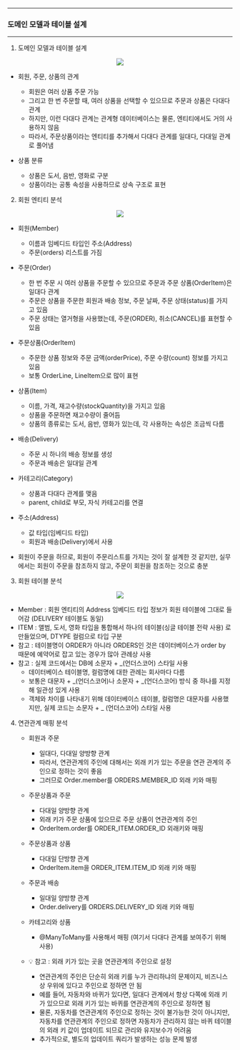-----
### 도메인 모델과 테이블 설계
-----
1. 도메인 모델과 테이블 설계
<div align="center">
<img src="https://github.com/user-attachments/assets/ee17b0d2-188f-41cd-92cf-22f96371ac05">
</div>  

  - 회원, 주문, 상품의 관계
    + 회원은 여러 상품 주문 가능
    + 그리고 한 번 주문할 때, 여러 상품을 선택할 수 있으므로 주문과 상품은 다대다 관계
    + 하지만, 이런 다대다 관계는 관계형 데이터베이스는 물론, 엔티티에서도 거의 사용하지 않음
    + 따라서, 주문상품이라는 엔티티를 추가해서 다대다 관계를 일대다, 다대일 관계로 풀어냄

  - 상품 분류
    + 상품은 도서, 음반, 영화로 구분
    + 상품이라는 공통 속성을 사용하므로 상속 구조로 표현

2. 회원 엔티티 분석
<div align="center">
<img src="https://github.com/user-attachments/assets/91782666-d68b-41b1-94a1-df24a843b9bc">
</div>  

  - 회원(Member)
    + 이름과 임베디드 타입인 주소(Address)
    + 주문(orders) 리스트를 가짐

  - 주문(Order)
    + 한 번 주문 시 여러 상품을 주문할 수 있으므로 주문과 주문 상품(OrderItem)은 일대다 관계
    + 주문은 상품을 주문한 회원과 배송 정보, 주문 날짜, 주문 상태(status)를 가지고 있음
    + 주문 상태는 열거형을 사용했는데, 주문(ORDER), 취소(CANCEL)를 표현할 수 있음

  - 주문상품(OrderItem)
    + 주문한 상품 정보와 주문 금액(orderPrice), 주문 수량(count) 정보를 가지고 있음
    + 보통 OrderLine, LineItem으로 많이 표현

  - 상품(Item)
    + 이름, 가격, 재고수량(stockQuantity)을 가지고 있음
    + 상품을 주문하면 재고수량이 줄어듬
    + 상품의 종류로는 도서, 음반, 영화가 있는데, 각 사용하는 속성은 조금씩 다름

  - 배송(Delivery)
    + 주문 시 하나의 배송 정보를 생성
    + 주문과 배송은 일대일 관계

  - 카테고리(Category)
    + 상품과 다대다 관계를 맺음
    + parent, child로 부모, 자식 카테고리를 연결
   
  - 주소(Address)
    + 값 타입(임베디드 타입)
    + 회원과 배송(Delivery)에서 사용

  - 회원이 주문을 하므로, 회원이 주문리스트를 가지는 것이 잘 설계한 것 같지만, 실무에서는 회원이 주문을 참조하지 않고, 주문이 회원을 참조하는 것으로 충분

3. 회원 테이블 분석
<div align="center">
<img src="https://github.com/user-attachments/assets/4391efd3-37cb-428a-8f63-7b97567ad761">
</div>  

  - Member : 회원 엔티티의 Address 임베디드 타입 정보가 회원 테이블에 그대로 들어감 (DELIVERY 테이블도 동일)
  - ITEM : 앨범, 도서, 영화 타입을 통합해서 하나의 테이블(싱글 테이블 전략 사용) 로 만들었으며, DTYPE 컬럼으로 타입 구분
  - 참고 : 테이블명이 ORDER가 아니라 ORDERS인 것은 데이터베이스가 order by 때문에 예약어로 잡고 있는 경우가 많아 관례상 사용
  - 참고 : 실제 코드에서는 DB에 소문자 + _(언더스코어) 스타일 사용
    + 데이터베이스 테이블명, 컬럼명에 대한 관례는 회사마다 다름
    + 보통은 대문자 + _(언더스코어)나 소문자 + _(언더스코어) 방식 중 하나를 지정해 일관성 있게 사용
    + 객체와 차이를 나타내기 위해 데이터베이스 테이블, 컬럼명은 대문자를 사용했지만, 실제 코드는 소문자 + _ (언더스코어) 스타일 사용

4. 연관관계 매핑 분석
   - 회원과 주문
     + 일대다, 다대일 양방향 관계
     + 따라서, 연관관계의 주인에 대해서는 외래 키가 있는 주문을 연관 관계의 주인으로 정하는 것이 좋음
     + 그러므로 Order.member를 ORDERS.MEMBER_ID 외래 키와 매핑

   - 주문상품과 주문
     + 다대일 양방향 관계
     + 외래 키가 주문 상품에 있으므로 주문 상품이 연관관계의 주인
     + OrderItem.order를 ORDER_ITEM.ORDER_ID 외래키와 매핑

   - 주문상품과 상품
     + 다대일 단방향 관계
     + OrderItem.item을 ORDER_ITEM.ITEM_ID 외래 키와 매핑

   - 주문과 배송
     + 일대일 양방향 관계
     + Order.delivery를 ORDERS.DELIVERY_ID 외래 키와 매핑

   - 카테고리와 상품
     + @ManyToMany를 사용해서 매핑 (여기서 다대다 관계를 보여주기 위해 사용)

   - 💡 참고 : 외래 키가 있는 곳을 연관관계의 주인으로 설정
     + 연관관계의 주인은 단순히 외래 키를 누가 관리하냐의 문제이지, 비즈니스 상 우위에 있다고 주인으로 정하면 안 됨
     + 예를 들어, 자동차와 바퀴가 있다면, 일대다 관계에서 항상 다쪽에 외래 키가 있으므로 외래 키가 있는 바퀴를 연관관계의 주인으로 정하면 됨
     + 물론, 자동차를 연관관계의 주인으로 정하는 것이 불가능한 것이 아니지만, 자동차를 연관관계의 주인으로 정하면 자동차가 관리하지 않는 바퀴 테이블의 외래 키 값이 업데이트 되므로 관리와 유지보수가 어려움
     + 추가적으로, 별도의 업데이트 쿼리가 발생하는 성능 문제 발생

